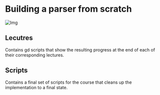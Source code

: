 # Building a parser from scratch

![Img](https://i.imgur.com/rEzWwGs.png)

## Lecutres

Contains gd scripts that show the resulting progress at the end of each of their corresponding lectures.

## Scripts

Contains a final set of scripts for the course that cleans up the implementation to a final state.


